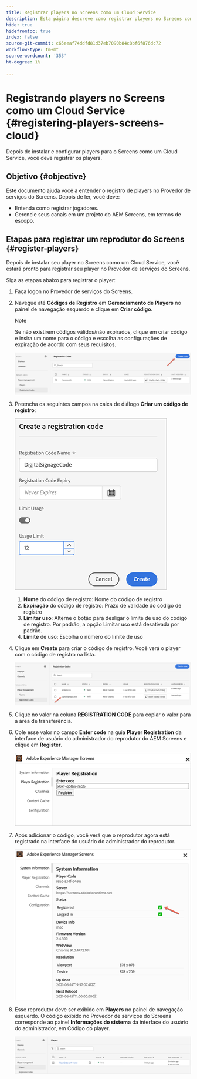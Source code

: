 ```yaml
---
title: Registrar players no Screens como um Cloud Service
description: Esta página descreve como registrar players no Screens como um Cloud Service.
hide: true
hidefromtoc: true
index: false
source-git-commit: c65eeaf74ddfd81d37eb7090b84c8bf6f876dc72
workflow-type: tm+mt
source-wordcount: '353'
ht-degree: 1%

---
```



# Registrando players no Screens como um Cloud Service {#registering-players-screens-cloud}

Depois de instalar e configurar players para o Screens como um Cloud Service, você deve registrar os players.

## Objetivo {#objective}

Este documento ajuda você a entender o registro de players no Provedor de serviços do Screens. Depois de ler, você deve:

* Entenda como registrar jogadores.
* Gerencie seus canais em um projeto do AEM Screens, em termos de escopo.

## Etapas para registrar um reprodutor do Screens {#register-players}

Depois de instalar seu player no Screens como um Cloud Service, você estará pronto para registrar seu player no Provedor de serviços do Screens.

Siga as etapas abaixo para registrar o player:

1. Faça logon no Provedor de serviços do Screens.

1. Navegue até **Códigos de Registro** em **Gerenciamento de Players** no painel de navegação esquerdo e clique em **Criar código**.

   >[!NOTE]
   >Se não existirem códigos válidos/não expirados, clique em criar código e insira um nome para o código e escolha as configurações de expiração de acordo com seus requisitos.

   ![imagem](/help/screens-cloud/assets/player/register-player1.png)

1. Preencha os seguintes campos na caixa de diálogo **Criar um código de registro**:

   ![imagem](/help/screens-cloud/assets/player/register-player2.png)

   1. **Nome** do código de registro: Nome do código de registro
   1. **Expiração** do código de registro: Prazo de validade do código de registro
   1. **Limitar uso**: Alterne o botão para desligar o limite de uso do código de registro. Por padrão, a opção Limitar uso está desativada por padrão.
   1. **Limite** de uso: Escolha o número do limite de uso

1. Clique em **Create** para criar o código de registro. Você verá o player com o código de registro na lista.

   ![imagem](/help/screens-cloud/assets/player/register-player3.png)

1. Clique no valor na coluna **REGISTRATION CODE** para copiar o valor para a área de transferência.

1. Cole esse valor no campo **Enter code** na guia **Player Registration** da interface de usuário do administrador do reprodutor do AEM Screens e clique em **Register**.

   ![imagem](/help/screens-cloud/assets/player/register-player4.png)


1. Após adicionar o código, você verá que o reprodutor agora está registrado na interface do usuário do administrador do reprodutor.

   ![imagem](/help/screens-cloud/assets/player/register-player5.png)

1. Esse reprodutor deve ser exibido em **Players** no painel de navegação esquerdo. O código exibido no Provedor de serviços do Screens corresponde ao painel **Informações do sistema** da interface do usuário do administrador, em Código do player.

   ![imagem](/help/screens-cloud/assets/player/register-player6.png)

